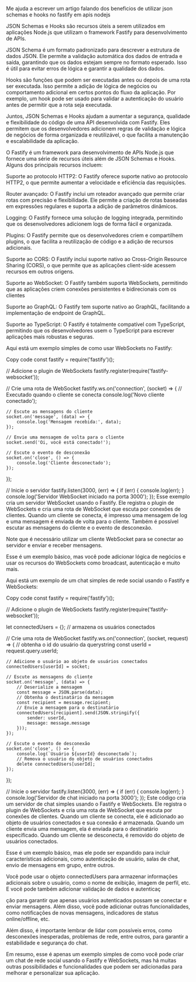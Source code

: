 Me ajuda a escrever um artigo falando dos beneficios de utilizar json schemas e hooks no fastify em apis nodejs

JSON Schemas e Hooks são recursos úteis a serem utilizados em aplicações Node.js que utilizam o framework Fastify para desenvolvimento de APIs.

JSON Schema é um formato padronizado para descrever a estrutura de dados JSON. Ele permite a validação automática dos dados de entrada e saída, garantindo que os dados estejam sempre no formato esperado. Isso é útil para evitar erros de lógica e garantir a qualidade dos dados.

Hooks são funções que podem ser executadas antes ou depois de uma rota ser executada. Isso permite a adição de lógica de negócios ou comportamento adicional em certos pontos do fluxo da aplicação. Por exemplo, um hook pode ser usado para validar a autenticação do usuário antes de permitir que a rota seja executada.

Juntos, JSON Schemas e Hooks ajudam a aumentar a segurança, qualidade e flexibilidade do código de uma API desenvolvida com Fastify. Eles permitem que os desenvolvedores adicionem regras de validação e lógica de negócios de forma organizada e reutilizável, o que facilita a manutenção e escalabilidade da aplicação.
 
O Fastify é um framework para desenvolvimento de APIs Node.js que fornece uma série de recursos úteis além de JSON Schemas e Hooks. Alguns dos principais recursos incluem:

Suporte ao protocolo HTTP2: O Fastify oferece suporte nativo ao protocolo HTTP2, o que permite aumentar a velocidade e eficiência das requisições.

Router avançado: O Fastify inclui um roteador avançado que permite criar rotas com precisão e flexibilidade. Ele permite a criação de rotas baseadas em expressões regulares e suporta a adição de parâmetros dinâmicos.

Logging: O Fastify fornece uma solução de logging integrada, permitindo que os desenvolvedores adicionem logs de forma fácil e organizada.

Plugins: O Fastify permite que os desenvolvedores criem e compartilhem plugins, o que facilita a reutilização de código e a adição de recursos adicionais.

Suporte ao CORS: O Fastify inclui suporte nativo ao Cross-Origin Resource Sharing (CORS), o que permite que as aplicações client-side acessem recursos em outros origens.

Suporte ao WebSocket: O Fastify também suporta WebSockets, permitindo que as aplicações criem conexões persistentes e bidirecionais com os clientes

Suporte ao GraphQL: O Fastify tem suporte nativo ao GraphQL, facilitando a implementação de endpoint de GraphQL.

Suporte ao TypeScript: O Fastify é totalmente compatível com TypeScript, permitindo que os desenvolvedores usem o TypeScript para escrever aplicações mais robustas e seguras.

 
Aqui está um exemplo simples de como usar WebSockets no Fastify:

Copy code
const fastify = require('fastify')();

// Adicione o plugin de WebSockets
fastify.register(require('fastify-websocket'));

// Crie uma rota de WebSocket
fastify.ws.on('connection', (socket) => {
    // Executado quando o cliente se conecta
    console.log('Novo cliente conectado');

    // Escute as mensagens do cliente
    socket.on('message', (data) => {
        console.log('Mensagem recebida:', data);
    });

    // Envie uma mensagem de volta para o cliente
    socket.send('Oi, você está conectado!');

    // Escute o evento de desconexão
    socket.on('close', () => {
        console.log('Cliente desconectado');
    });
});

// Inicie o servidor
fastify.listen(3000, (err) => {
    if (err) {
        console.log(err);
    }
    console.log('Servidor WebSocket iniciado na porta 3000');
});
Esse exemplo cria um servidor WebSocket usando o Fastify. Ele registra o plugin de WebSockets e cria uma rota de WebSocket que escuta por conexões de clientes. Quando um cliente se conecta, é impresso uma mensagem de log e uma mensagem é enviada de volta para o cliente. Também é possível escutar as mensagens do cliente e o evento de desconexão.

Note que é necessário utilizar um cliente WebSocket para se conectar ao servidor e enviar e receber mensagens.

Esse é um exemplo básico, mas você pode adicionar lógica de negócios e usar os recursos do WebSockets como broadcast, autenticação e muito mais.
  
Aqui está um exemplo de um chat simples de rede social usando o Fastify e WebSockets:

Copy code
const fastify = require('fastify')();

// Adicione o plugin de WebSockets
fastify.register(require('fastify-websocket'));

let connectedUsers = {}; // armazena os usuários conectados

// Crie uma rota de WebSocket
fastify.ws.on('connection', (socket, request) => {
    // obtenha o id do usuário da querystring
    const userId = request.query.userId;

    // Adicione o usuário ao objeto de usuários conectados
    connectedUsers[userId] = socket;

    // Escute as mensagens do cliente
    socket.on('message', (data) => {
        // Deserialize a mensagem
        const message = JSON.parse(data);
        // Obtenha o destinatário da mensagem
        const recipient = message.recipient;
        // Envie a mensagem para o destinatário
        connectedUsers[recipient].send(JSON.stringify({
            sender: userId,
            message: message.message
        }));
    });

    // Escute o evento de desconexão
    socket.on('close', () => {
        console.log(`Usuário ${userId} desconectado`);
        // Remova o usuário do objeto de usuários conectados
        delete connectedUsers[userId];
    });
});

// Inicie o servidor
fastify.listen(3000, (err) => {
    if (err) {
        console.log(err);
    }
    console.log('Servidor de chat iniciado na porta 3000');
});
Este código cria um servidor de chat simples usando o Fastify e WebSockets. Ele registra o plugin de WebSockets e cria uma rota de WebSocket que escuta por conexões de clientes. Quando um cliente se conecta, ele é adicionado ao objeto de usuários conectados e sua conexão é armazenada. Quando um cliente envia uma mensagem, ela é enviada para o destinatário especificado. Quando um cliente se desconecta, é removido do objeto de usuários conectados.

Esse é um exemplo básico, mas ele pode ser expandido para incluir características adicionais, como autenticação de usuário, salas de chat, envio de mensagens em grupo, entre outros.

Você pode usar o objeto connectedUsers para armazenar informações adicionais sobre o usuário, como o nome de exibição, imagem de perfil, etc. E você pode também adicionar validação de dados e autenticaç

ção para garantir que apenas usuários autenticados possam se conectar e enviar mensagens. Além disso, você pode adicionar outras funcionalidades, como notificações de novas mensagens, indicadores de status online/offline, etc.

Além disso, é importante lembrar de lidar com possíveis erros, como desconexões inesperadas, problemas de rede, entre outros, para garantir a estabilidade e segurança do chat.

Em resumo, esse é apenas um exemplo simples de como você pode criar um chat de rede social usando o Fastify e WebSockets, mas há muitas outras possibilidades e funcionalidades que podem ser adicionadas para melhorar e personalizar sua aplicação.
